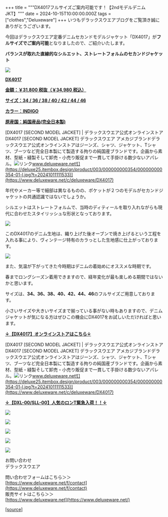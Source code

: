 +++
title = """DX4017フルサイズご案内可能です！【2ndモデルデニムJKT】"""
date = 2024-10-15T10:00:00.000Z
tags = ["clothes","Deluxeware"]
+++
いつもデラックスウエアブログをご覧頂き誠にありがとうございます。

今回はデラックスウエア定番デニムセカンドモデルジャケット「DX4017」が**フルサイズでご案内可能**となりましたので、ご紹介いたします。

**バランスが取れた直線的なシルエット、ストレートフォルムのセカンドジャケット**

[![](https://stat.ameba.jp/user_images/20241015/15/deluxeware/b2/d9/j/o0800080015498241043.jpg)](https://stat.ameba.jp/user_images/20241015/15/deluxeware/b2/d9/j/o0800080015498241043.jpg)

**[DX4017](https://www.deluxeware.net/c/deluxeware/DX4017)**

**[金額：￥31,800 税抜（￥34,980 税込）](https://www.deluxeware.net/c/deluxeware/DX4017)**

**[サイズ：34 / 36 / 38 / 40 / 42 / 44 / 46](https://www.deluxeware.net/c/deluxeware/DX4017)**

**[カラー：INDIGO](https://www.deluxeware.net/c/deluxeware/DX4017)**

**[原産国：純国産品(完全日本製)](https://www.deluxeware.net/c/deluxeware/DX4017)**

[DX4017 \[SECOND MODEL JACKET\] | デラックスウエア公式オンラインストアDX4017 \[SECOND MODEL JACKET\] デラックスウエア アメカジブランドデラックスウエア公式オンラインストアはジーンズ、シャツ、ジャケット、Tシャツ、ブーツなど完全日本製にて製造する拘りの純国産ブランドです。企画から素材、型紙・縫製そして卸売・小売り販促まで一貫して手掛ける数少ないアパレル。![リンク](https://c.stat100.ameba.jp/ameblo/symbols/v3.20.0/svg/gray/editor_link.svg)www.deluxeware.net![](https://deluxe25.itembox.design/product/003/000000000354/000000000354-01-l.jpg?t=20241011111533)](https://www.deluxeware.net/c/deluxeware/DX4017)

年代やメーカー等で細部は異なるものの、ポケットが２つのモデルがセカンドジャケットの共通認識ではないでしょうか。

シルエットはストレートフォルムで、当時のディティールを取り入れながらも現代に合わせたスタイリッシュな形状となっております。

[![](https://stat.ameba.jp/user_images/20241015/14/deluxeware/8b/70/j/o0800080015498222024.jpg)](https://stat.ameba.jp/user_images/20241015/14/deluxeware/8b/70/j/o0800080015498222024.jpg)

このDX4017のデニム生地は、織り上げた後オーブンで焼き上げるという工程を入れる事により、ヴィンテージ特有のカラっとした生地感に仕上がっております。

[![](https://stat.ameba.jp/user_images/20241015/15/deluxeware/fe/5d/j/o0800080015498241920.jpg)](https://stat.ameba.jp/user_images/20241015/15/deluxeware/fe/5d/j/o0800080015498241920.jpg)

また、気温が下がってきた今時期はデニムの着始めにオススメな時期です。

春までロングシーズン着用できますので、経年変化が最も楽しめる期間ではないかと思います。

サイズは、**34、36、38、40、42、44、46**のフルサイズご用意しております。

小さいサイズや大きいサイズまで揃っている事がない時もありますので、デニムジャケットが気になる方はぜひこの機会にDX4017をお試しいただければと思います。

**[↓【DX4017】オンラインストアはこちら↓](https://www.deluxeware.net/c/deluxeware/DX4017)**

[DX4017 \[SECOND MODEL JACKET\] | デラックスウエア公式オンラインストアDX4017 \[SECOND MODEL JACKET\] デラックスウエア アメカジブランドデラックスウエア公式オンラインストアはジーンズ、シャツ、ジャケット、Tシャツ、ブーツなど完全日本製にて製造する拘りの純国産ブランドです。企画から素材、型紙・縫製そして卸売・小売り販促まで一貫して手掛ける数少ないアパレル。![リンク](https://c.stat100.ameba.jp/ameblo/symbols/v3.20.0/svg/gray/editor_link.svg)www.deluxeware.net![](https://deluxe25.itembox.design/product/003/000000000354/000000000354-01-l.jpg?t=20241011111533)](https://www.deluxeware.net/c/deluxeware/DX4017)

**[↓【DXL-00/SLL-00】人気のロンT緊急入荷！！↓](https://www.deluxeware.net/)**

[![](https://stat.ameba.jp/user_images/20241007/16/deluxeware/df/96/j/o0800026015495163803.jpg?caw=800)](https://www.deluxeware.net/)

[![](https://stat.ameba.jp/user_images/20240614/12/deluxeware/fb/b4/j/o0800026015451324172.jpg?caw=800)](https://www.deluxeware.net/c/2024FWreserveall)

[![](https://stat.ameba.jp/user_images/20240315/15/deluxeware/04/7f/j/o0800026015413271803.jpg?caw=800)](https://www.instagram.com/deluxeware/?hl=ja)

[![](https://stat.ameba.jp/user_images/20220415/12/deluxeware/3b/ce/j/o0800026015103175481.jpg?caw=800)](https://www.deluxeware.net/f/headstore)

[![](https://stat.ameba.jp/user_images/20220415/12/deluxeware/d7/c6/j/o0800026015103175487.jpg?caw=800)](https://www.deluxeware.net/)

お問い合わせ  
デラックスウエア

問い合わせフォームはこちら＞＞  
[https://www.deluxeware.net/f/contact](https://www.deluxeware.net/f/contact)  
販売サイトはこちら＞＞  
[https://www.deluxeware.net](https://www.deluxeware.net/)

[[source]](https://ameblo.jp/deluxeware/entry-12871356342.html)
